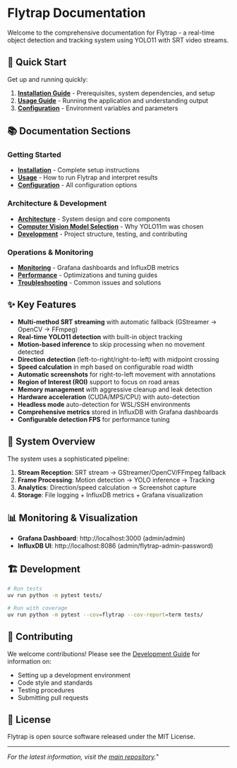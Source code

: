 # Flytrap Documentation

Welcome to the comprehensive documentation for Flytrap - a real-time object detection and tracking system using YOLO11 with SRT video streams.

## 🚀 Quick Start

Get up and running quickly:

1. **[Installation Guide](installation.md)** - Prerequisites, system dependencies, and setup
2. **[Usage Guide](usage.md)** - Running the application and understanding output
3. **[Configuration](configuration.md)** - Environment variables and parameters

## 📚 Documentation Sections

### Getting Started
- **[Installation](installation.md)** - Complete setup instructions
- **[Usage](usage.md)** - How to run Flytrap and interpret results
- **[Configuration](configuration.md)** - All configuration options

### Architecture & Development
- **[Architecture](architecture.md)** - System design and core components
- **[Computer Vision Model Selection](cv-model-selection.md)** - Why YOLO11m was chosen
- **[Development](development.md)** - Project structure, testing, and contributing

### Operations & Monitoring
- **[Monitoring](monitoring.md)** - Grafana dashboards and InfluxDB metrics
- **[Performance](performance.md)** - Optimizations and tuning guides
- **[Troubleshooting](troubleshooting.md)** - Common issues and solutions

## ✨ Key Features

- **Multi-method SRT streaming** with automatic fallback (GStreamer → OpenCV → FFmpeg)
- **Real-time YOLO11 detection** with built-in object tracking
- **Motion-based inference** to skip processing when no movement detected
- **Direction detection** (left-to-right/right-to-left) with midpoint crossing
- **Speed calculation** in mph based on configurable road width
- **Automatic screenshots** for right-to-left movement with annotations
- **Region of Interest (ROI)** support to focus on road areas
- **Memory management** with aggressive cleanup and leak detection
- **Hardware acceleration** (CUDA/MPS/CPU) with auto-detection
- **Headless mode** auto-detection for WSL/SSH environments
- **Comprehensive metrics** stored in InfluxDB with Grafana dashboards
- **Configurable detection FPS** for performance tuning

## 🎯 System Overview

The system uses a sophisticated pipeline:

1. **Stream Reception**: SRT stream → GStreamer/OpenCV/FFmpeg fallback
2. **Frame Processing**: Motion detection → YOLO inference → Tracking
3. **Analytics**: Direction/speed calculation → Screenshot capture
4. **Storage**: File logging + InfluxDB metrics + Grafana visualization

## 📊 Monitoring & Visualization

- **Grafana Dashboard**: http://localhost:3000 (admin/admin)
- **InfluxDB UI**: http://localhost:8086 (admin/flytrap-admin-password)

## 🏗️ Development

```bash
# Run tests
uv run python -m pytest tests/

# Run with coverage
uv run python -m pytest --cov=flytrap --cov-report=term tests/
```

## 📖 Contributing

We welcome contributions! Please see the [Development Guide](development.md) for information on:

- Setting up a development environment
- Code style and standards
- Testing procedures
- Submitting pull requests

## 📄 License

Flytrap is open source software released under the MIT License.

---

*For the latest information, visit the [main repository](https://github.com/five59/flytrap).*"